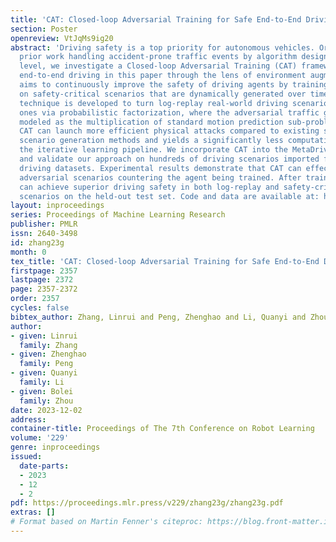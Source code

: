 ```yaml
---
title: 'CAT: Closed-loop Adversarial Training for Safe End-to-End Driving'
section: Poster
openreview: VtJqMs9ig20
abstract: 'Driving safety is a top priority for autonomous vehicles. Orthogonal to
  prior work handling accident-prone traffic events by algorithm designs at the policy
  level, we investigate a Closed-loop Adversarial Training (CAT) framework for safe
  end-to-end driving in this paper through the lens of environment augmentation. CAT
  aims to continuously improve the safety of driving agents by training the agent
  on safety-critical scenarios that are dynamically generated over time. A novel resampling
  technique is developed to turn log-replay real-world driving scenarios into safety-critical
  ones via probabilistic factorization, where the adversarial traffic generation is
  modeled as the multiplication of standard motion prediction sub-problems. Consequently,
  CAT can launch more efficient physical attacks compared to existing safety-critical
  scenario generation methods and yields a significantly less computational cost in
  the iterative learning pipeline. We incorporate CAT into the MetaDrive simulator
  and validate our approach on hundreds of driving scenarios imported from real-world
  driving datasets. Experimental results demonstrate that CAT can effectively generate
  adversarial scenarios countering the agent being trained. After training, the agent
  can achieve superior driving safety in both log-replay and safety-critical traffic
  scenarios on the held-out test set. Code and data are available at: https://metadriverse.github.io/cat'
layout: inproceedings
series: Proceedings of Machine Learning Research
publisher: PMLR
issn: 2640-3498
id: zhang23g
month: 0
tex_title: 'CAT: Closed-loop Adversarial Training for Safe End-to-End Driving'
firstpage: 2357
lastpage: 2372
page: 2357-2372
order: 2357
cycles: false
bibtex_author: Zhang, Linrui and Peng, Zhenghao and Li, Quanyi and Zhou, Bolei
author:
- given: Linrui
  family: Zhang
- given: Zhenghao
  family: Peng
- given: Quanyi
  family: Li
- given: Bolei
  family: Zhou
date: 2023-12-02
address:
container-title: Proceedings of The 7th Conference on Robot Learning
volume: '229'
genre: inproceedings
issued:
  date-parts:
  - 2023
  - 12
  - 2
pdf: https://proceedings.mlr.press/v229/zhang23g/zhang23g.pdf
extras: []
# Format based on Martin Fenner's citeproc: https://blog.front-matter.io/posts/citeproc-yaml-for-bibliographies/
---
```

